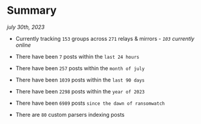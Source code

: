 
# Summary
_july 30th, 2023_

- Currently tracking `153` groups across `271` relays & mirrors - _`103` currently online_

- There have been `7` posts within the `last 24 hours`

- There have been `257` posts within the `month of july`

- There have been `1039` posts within the `last 90 days`

- There have been `2298` posts within the `year of 2023`

- There have been `6989` posts `since the dawn of ransomwatch`

- There are `80` custom parsers indexing posts
